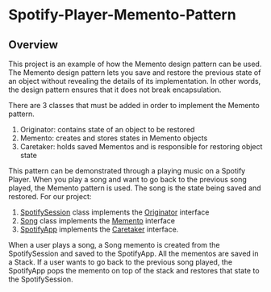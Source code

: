 # Spotify-Player-Memento-Pattern

## Overview
This project is an example of how the Memento design pattern can be used. The Memento design pattern lets you save and restore the previous state of an object without revealing the details of its implementation. In other words, the design pattern ensures that it does not break encapsulation. 

There are 3 classes that must be added in order to implement the Memento pattern.
1) Originator: contains state of an object to be restored
2) Memento: creates and stores states in Memento objects
3) Caretaker: holds saved Mementos and is responsible for restoring object state 

This pattern can be demonstrated through a playing music on a Spotify Player. When you play a song and want to go back to the previous song played, the Memento pattern is used. The song is the state being saved and restored. For our project: 
1) [SpotifySession](https://github.com/michael-m-truong/Spotify-Player-Memento-Pattern/blob/main/src/main/java/org/example/SpotifySession.java) class implements the [Originator](https://github.com/michael-m-truong/Spotify-Player-Memento-Pattern/blob/main/src/main/java/org/example/interfaces/Originator.java) interface
2) [Song](https://github.com/michael-m-truong/Spotify-Player-Memento-Pattern/blob/main/src/main/java/org/example/models/Song.java) class implements the [Memento](https://github.com/michael-m-truong/Spotify-Player-Memento-Pattern/blob/main/src/main/java/org/example/interfaces/Memento.java) interface 
3) [SpotifyApp](https://github.com/michael-m-truong/Spotify-Player-Memento-Pattern/blob/main/src/main/java/org/example/SpotifyApp.java) implements the [Caretaker](https://github.com/michael-m-truong/Spotify-Player-Memento-Pattern/blob/main/src/main/java/org/example/interfaces/Caretaker.java) interface. 

When a user plays a song, a Song memento is created from the SpotifySession and saved to the SpotifyApp. All the mementos are saved in a Stack. If a user wants to go back to the previous song played, the SpotifyApp pops the memento on top of the stack and restores that state to the SpotifySession. 
